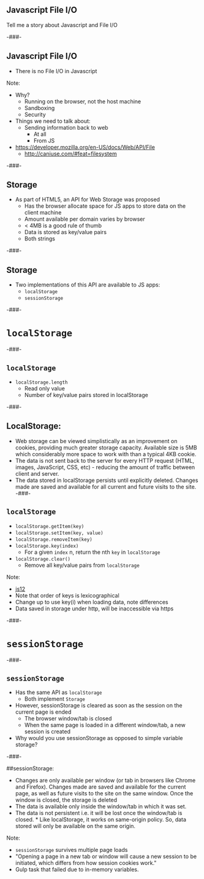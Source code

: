 ## Javascript File I/O

<!-- .slide: class="section-title" data-background="/lib/images/section-bkg.png" -->

Tell me a story about Javascript and File I/O

-###-

## Javascript File I/O

* There is no File I/O in Javascript

Note:
* Why?
	* Running on the browser, not the host machine
	* Sandboxing
	* Security
* Things we need to talk about:
	* Sending information back to web
		* At all
		* From JS
* <https://developer.mozilla.org/en-US/docs/Web/API/File>
	* <http://caniuse.com/#feat=filesystem>

-###-

## Storage

* As part of HTML5, an API for Web Storage was proposed
	* Has the browser allocate space for JS apps to store data on the client machine
	* Amount available per domain varies by browser
	* < 4MB is a good rule of thumb
	* Data is stored as key/value pairs
	* Both strings

-###-

## Storage

* Two implementations of this API are available to JS apps:
	* `localStorage`
	* `sessionStorage`

-###-

# `localStorage`

<!-- .slide: class="section-title" data-background="/lib/images/section-bkg.png" -->

-###-

## `localStorage`

* `localStorage.length`
	* Read only value
	* Number of key/value pairs stored in localStorage

-###-

## LocalStorage:

* Web storage can be viewed simplistically as an improvement on cookies, providing much greater storage capacity. Available size is 5MB which considerably more space to work with than a typical 4KB cookie.
* The data is not sent back to the server for every HTTP request (HTML, images, JavaScript, CSS, etc) - reducing the amount of traffic between client and server.
* The data stored in localStorage persists until explicitly deleted. Changes made are saved and available for all current and future visits to the site.
-###-

## `localStorage`

* `localStorage.getItem(key)`
* `localStorage.setItem(key, value)`
* `localStorage.removeItem(key)`
* `localStorage.key(index)`
	* For a given `index` n, return the nth `key` in `localStorage`
* `localStorage.clear()`
	* Remove all key/value pairs from `localStorage`

Note:
* [js12](https://github.com/rebecca-makar/rebecca-makar.github.io/blob/master/1520/examples/js/js12_storage.html)
* Note that order of keys is lexicographical
* Change up to use key(i) when loading data, note differences
* Data saved in storage under http, will be inaccessible via https

-###-

# `sessionStorage`

<!-- .slide: class="section-title" data-background="/lib/images/section-bkg.png" -->

-###-

## `sessionStorage`

* Has the same API as `localStorage`
	* Both implement `Storage`
* However, sessionStorage is cleared as soon as the session on the current page is ended
	* The browser window/tab is closed
	* When the same page is loaded in a different window/tab, a new session is created
* Why would you use sessionStorage as opposed to simple variable storage?

-###-

##sessionStorage:

* Changes are only available per window (or tab in browsers like Chrome and Firefox). Changes made are saved and available for the current page, as well as future visits to the site on the same window. Once the window is closed, the storage is deleted
* The data is available only inside the window/tab in which it was set.
* The data is not persistent i.e. it will be lost once the window/tab is closed. 
        * Like localStorage, it works on same-origin policy. So, data stored will only be available on the same origin.

Note:
* `sessionStorage` survives multiple page loads
* "Opening a page in a new tab or window will cause a new session to be initiated, which differs from how session cookies work."
* Gulp task that failed due to in-memory variables.
